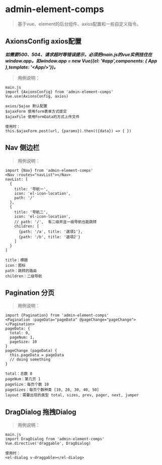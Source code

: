 # admin-element-comps

> 基于vue、element的后台组件、axios配置和一些自定义指令。

## AxionsConfig axios配置
***如需要500、504、请求超时等错误提示，必须把main.js的vue实例挂住在window.app。如window.app = new Vue({el: '#app',components: { App },template: '\<App/>'})。***

> 用例说明：
```
main.js
import {AxionsConfig} from 'admin-element-comps'
Vue.use(AxionsConfig, axios)

axios/$ajax 默认配置
$ajaxForm 使用form表单方式提交
$ajaxFile 使用FormData的方式上传文件

使用时：
this.$ajaxForm.post(url, {params}).then(({data}) => { })
```

## Nav 侧边栏

> 用例说明：
```
import {Nav} from 'admin-element-comps'
<Nav :routes="navList"></Nav>
navList: [
  {
    title: '导航一',
    icon: 'el-icon-location',
    path: '/'
  },
  {
    title: '导航二',
    icon: 'el-icon-location',
    // path: '/',  有二级并且一级导航也能跳转
    children: [
      {path: '/a', title: '選項1'},
      {path: '/b', title: '選項2'}
    ]
  }
]

title：標題
icon：图标
path：跳转的路由
children：二级导航
```

## Pagination 分页

> 用例说明：
```
import {Pagination} from 'admin-element-comps'
<Pagination :pageData="pageData" @pageChange="pageChange"></Pagination>
pageData: {
  total: 0,
  pageNum: 1,
  pageSize: 10
}
pageChange (pageData) {
  this.pageData = pageData
  // doing something
}
  
total：总数 0
pageNum：第几页 1
pageSize：每页个数 10
pageSizes：每页个数种类 [10, 20, 30, 40, 50]
layout：需要出现的类型 total, sizes, prev, pager, next, jumper
```

## DragDialog 拖拽Dialog

> 用例说明：
```
main.js
import DragDialog from 'admin-element-comps'
Vue.directive('draggable', DragDialog)

使用时：
<el-dialog v-draggable></el-dialog>
```
